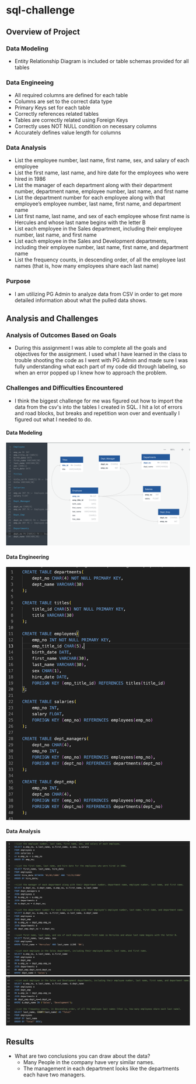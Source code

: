 # sql-challenge

## Overview of Project

### Data Modeling 
   * Entity Relationship Diagram is included or table schemas provided for all tables

### Data Engineeing
   * All required columns are defined for each table 
   * Columns are set to the correct data type 
   * Primary Keys set for each table 
   * Correctly references related tables 
   * Tables are correctly related using Foreign Keys 
   * Correctly uses NOT NULL condition on necessary columns 
   * Accurately defines value length for columns 

### Data Analysis
   * List the employee number, last name, first name, sex, and salary of each employee 
   * List the first name, last name, and hire date for the employees who were hired in 1986 
   * List the manager of each department along with their department number, department name, employee number, last name, and first name 
   * List the department number for each employee along with that employee’s employee number, last name, first name, and department name
   * List first name, last name, and sex of each employee whose first name is Hercules and whose last name begins with the letter B
   * List each employee in the Sales department, including their employee number, last name, and first name
   * List each employee in the Sales and Development departments, including their employee number, last name, first name, and department name
   * List the frequency counts, in descending order, of all the employee last names (that is, how many employees share each last name)

### Purpose

* I am utilizing PG Admin to analyze data from CSV in order to get more detailed information about what the pulled data shows.

## Analysis and Challenges

### Analysis of Outcomes Based on Goals

* During this assignment I was able to complete all the goals and objectives for the assignment. I used what I have learned in the class to trouble shooting the code as I went with PG Admin and made sure I was fully understanding what each part of my code did through labeling, so when an error popped up I knew how to approach the problem.

### Challenges and Difficulties Encountered

* I think the biggest challenge for me was figured out how to import the data from the csv's into the tables I created in SQL. I hit a lot of errors and road blocks, but breaks and repetition won over and eventually I figured out what I needed to do.

#### Data Modeling
![Data_modeling](EmployeeSQL/Data_modeling.png)

#### Data Engineering
![Data_engineering](EmployeeSQL/Tables.png)

#### Data Analysis
![Data_analysis](EmployeeSQL/Query1.png)
![Data_analysis](EmployeeSQL/Query2.png)

## Results

* What are two conclusions you can draw about the data?
    * Many People in the company have very similar names.
    * The management in each department looks like the departments each have two managers.
